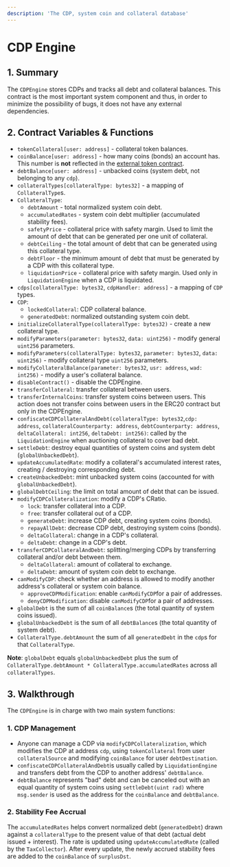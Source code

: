 ```yaml
---
description: 'The CDP, system coin and collateral database'
---
```


# CDP Engine

## 1. Summary <a id="1-introduction-summary"></a>

The `CDPEngine` stores CDPs and tracks all debt and collateral balances. This contract is the most important system component and thus, in order to minimize the possibility of bugs, it does not have any external dependencies.

## 2. Contract Variables & Functions <a id="2-contract-details"></a>

* `tokenCollateral[user: address]` - collateral token balances.
* `coinBalance[user: address]` - how many coins \(bonds\) an account has. This number is **not** reflected in the [external token contract](https://reflexer-labs.gitbook.io/geb/system-contracts/token-module/system-coin).
* `debtBalance[user: address]` - unbacked coins \(system debt, not belonging to any `cdp`\).
* `collateralTypes[collateralType: bytes32]` - a mapping of `CollateralType`s.
* `CollateralType`:
  * `debtAmount` - total normalized system coin debt.
  * `accumulatedRates` - system coin debt multiplier \(accumulated stability fees\).
  * `safetyPrice` - collateral price with safety margin. Used to limit the amount of debt that can be generated per one unit of collateral.
  * `debtCeiling` - the total amount of debt that can be generated using this collateral type.
  * `debtFloor` - the minimum amount of debt that must be generated by a CDP with this collateral type.
  * `liquidationPrice` - collateral price with safety margin. Used only in `LiquidationEngine` when a CDP is liquidated.
* `cdps[collateralType: bytes32`, `cdpHandler: address]` - a mapping of `CDP` types.
* `CDP`:
  * `lockedCollateral`: CDP collateral balance.
  * `generatedDebt`: normalized outstanding system coin debt.
* `initializeCollateralType(collateralType: bytes32)` - create a new collateral type.
* `modifyParameters(parameter: bytes32`, `data: uint256)` - modify general `uint256` parameters.
* `modifyParameters(collateralType: bytes32`, `parameter: bytes32`, `data: uint256)` - modify collateral type `uint256` parameters.
* `modifyCollateralBalance(parameter: bytes32`, `usr: address`, `wad: int256)` - modify a user's collateral balance.
* `disableContract()` - disable the CDPEngine.
* `transferCollateral`: transfer collateral between users.
* `transferInternalCoins`: transfer system coins between users. This action does not transfer coins between users in the ERC20 contract but only in the CDPEngine.
* `confiscateCDPCollateralAndDebt(collateralType: bytes32`,`cdp: address`, `collateralCounterparty: address`, `debtCounterparty: address`, `deltaCollateral: int256`, `deltaDebt: int256)`: called by the `LiquidationEngine` when auctioning collateral to cover bad debt.
* `settleDebt`: destroy equal quantities of system coins and system debt \(`globalUnbackedDebt`\).
* `updateAccumulatedRate`: modify a collateral's accumulated interest rates, creating / destroying corresponding debt.
* `createUnbackedDebt`: mint unbacked system coins \(accounted for with `globalUnbackedDebt`\).
* `globalDebtCeiling`: the limit on total amount of debt that can be issued.
* `modifyCDPCollateralization`: modify a CDP's CRatio.
  * `lock`: transfer collateral into a CDP.
  * `free`: transfer collateral out of a CDP.
  * `generateDebt`: increase CDP debt, creating system coins \(bonds\).
  * `repayAllDebt`: decrease CDP debt, destroying system coins \(bonds\).
  * `deltaCollateral`: change in a CDP's collateral.
  * `deltaDebt`: change in a CDP's debt.
* `transferCDPCollateralAndDebt`: splitting/merging CDPs by transferring collateral and/or debt between them.
  * `deltaCollateral`: amount of collateral to exchange.
  * `deltaDebt`: amount of system coin debt to exchange.
* `canModifyCDP`: check whether an address is allowed to modify another address's collateral or system coin balance.
  * `approveCDPModification`: enable `canModifyCDP`for a pair of addresses.
  * `denyCDPModification`: disable `canModifyCDP`for a pair of addresses.
* `globalDebt` is the sum of all `coinBalance`s \(the total quantity of system coins issued\).
* `globalUnbackedDebt` is the sum of all `debtBalance`s \(the total quantity of system debt\).
* `CollateralType.debtAmount` the sum of all `generatedDebt` in the `cdp`s for that `CollateralType`.

**Note**: `globalDebt` equals `globalUnbackedDebt` plus the sum of `CollateralType.debtAmount * CollateralType.accumulatedRates` across all `collateralTypes`.

## 3. Walkthrough <a id="3-mechanisms-and-concepts"></a>

The `CDPEngine` is in charge with two main system functions:

### 1. CDP Management <a id="vault-management"></a>

* Anyone can manage a CDP via `modifyCDPCollateralization`, which modifies the CDP at address `cdp`, using `tokenCollateral` from user `collateralSource` and modifying `coinBalance` for user `debtDestination`.
* `confiscateCDPCollateralAndDebt`is usually called by `LiquidationEngine` and transfers debt from the CDP to another address' `debtBalance`.
* `debtBalance` represents "bad" debt and can be canceled out with an equal quantity of system coins using `settleDebt(uint rad)` where `msg.sender` is used as the address for the `coinBalance` and `debtBalance`.

### **2. Stability Fee Accrual** <a id="rate-updates-via-fold-bytes32-ilk-address-u-int-rate"></a>

The `accumulatedRates` helps convert normalized debt \(`generatedDebt`\) drawn against a `collateralType` to the present value of that debt \(actual debt issued + interest\). The rate is updated using `updateAccumulatedRate` \(called by the `TaxCollector`\). After every update, the newly accrued stability fees are added to the `coinBalance` of `surplusDst`.

